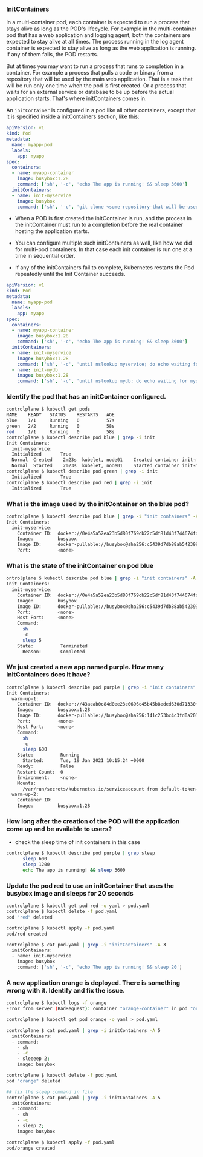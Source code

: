 ### InitContainers

In a multi-container pod, each container is expected to run a process 
that stays alive as long as the POD's lifecycle. For example in the multi-container pod 
that has a web application and logging agent, both the containers are expected to stay alive 
at all times. The process running in the log agent container is expected to stay alive as long 
as the web application is running. If any of them fails, the POD restarts.

But at times you may want to run a process that runs to completion in a container. 
For example a process that pulls a code or binary from a repository that will be used 
by the main web application. That is a task that will be run only  one time when the pod 
is first created. Or a process that waits  for an external service or database to be up 
before the actual application starts. That's where initContainers comes in.

An `initContainer` is configured in a pod like all other containers, 
except that it is specified inside a initContainers section,  like this:

```yaml
apiVersion: v1
kind: Pod
metadata:
  name: myapp-pod
  labels:
    app: myapp
spec:
  containers:
  - name: myapp-container
    image: busybox:1.28
    command: ['sh', '-c', 'echo The app is running! && sleep 3600']
  initContainers:
  - name: init-myservice
    image: busybox
    command: ['sh', '-c', 'git clone <some-repository-that-will-be-used-by-application> ; done;']
```

- When a POD is first created the initContainer is run, and the process in the initContainer must run to a completion before the real container hosting the application starts.

- You can configure multiple such initContainers as well, like how we did for multi-pod containers. In that case each init container is run one at a time in sequential order.

- If any of the initContainers fail to complete, Kubernetes restarts the Pod repeatedly until the Init Container succeeds.

```yaml
apiVersion: v1
kind: Pod
metadata:
  name: myapp-pod
  labels:
    app: myapp
spec:
  containers:
  - name: myapp-container
    image: busybox:1.28
    command: ['sh', '-c', 'echo The app is running! && sleep 3600']
  initContainers:
  - name: init-myservice
    image: busybox:1.28
    command: ['sh', '-c', 'until nslookup myservice; do echo waiting for myservice; sleep 2; done;']
  - name: init-mydb
    image: busybox:1.28
    command: ['sh', '-c', 'until nslookup mydb; do echo waiting for mydb; sleep 2; done;']
```

### Identify the pod that has an initContainer configured.

```bash
controlplane $ kubectl get pods
NAME    READY   STATUS    RESTARTS   AGE
blue    1/1     Running   0          57s
green   2/2     Running   0          58s
red     1/1     Running   0          58s
controlplane $ kubectl describe pod blue | grep -i init
Init Containers:
  init-myservice:
  Initialized       True
  Normal  Created    2m23s  kubelet, node01    Created container init-myservice
  Normal  Started    2m23s  kubelet, node01    Started container init-myservice
controlplane $ kubectl describe pod green | grep -i init
  Initialized       True
controlplane $ kubectl describe pod red | grep -i init
  Initialized       True
```

### What is the image used by the initContainer on the blue pod?

```bash
controlplane $ kubectl describe pod blue | grep -i "init containers" -A 5
Init Containers:
  init-myservice:
    Container ID:  docker://0e4a5a52ea23b5d80f769cb22c5df81d43f744674fd042f6a67d57ffe2e347cb
    Image:         busybox
    Image ID:      docker-pullable://busybox@sha256:c5439d7db88ab5423999530349d327b04279ad3161d7596d2126dfb5b02bfd1f
    Port:          <none>
```


### What is the state of the initContainer on pod blue

```bash
ontrolplane $ kubectl describe pod blue | grep -i "init containers" -A 12
Init Containers:
  init-myservice:
    Container ID:  docker://0e4a5a52ea23b5d80f769cb22c5df81d43f744674fd042f6a67d57ffe2e347cb
    Image:         busybox
    Image ID:      docker-pullable://busybox@sha256:c5439d7db88ab5423999530349d327b04279ad3161d7596d2126dfb5b02bfd1f
    Port:          <none>
    Host Port:     <none>
    Command:
      sh
      -c
      sleep 5
    State:          Terminated
      Reason:       Completed
```

### We just created a new app named purple. How many initContainers does it have?

```bash
controlplane $ kubectl describe pod purple | grep -i "init containers" -A 20
Init Containers:
  warm-up-1:
    Container ID:  docker://43aeab0c84d0ee23e0696c45b45b8eded630d71330fe23d6155c0d5e5fb8b2b0
    Image:         busybox:1.28
    Image ID:      docker-pullable://busybox@sha256:141c253bc4c3fd0a201d32dc1f493bcf3fff003b6df416dea4f41046e0f37d47
    Port:          <none>
    Host Port:     <none>
    Command:
      sh
      -c
      sleep 600
    State:          Running
      Started:      Tue, 19 Jan 2021 10:15:24 +0000
    Ready:          False
    Restart Count:  0
    Environment:    <none>
    Mounts:
      /var/run/secrets/kubernetes.io/serviceaccount from default-token-kp8m5 (ro)
  warm-up-2:
    Container ID:
    Image:         busybox:1.28
```


### How long after the creation of the POD will the application come up and be available to users?
- check the sleep time of init containers in this case
```bash
controlplane $ kubectl describe pod purple | grep sleep
      sleep 600
      sleep 1200
      echo The app is running! && sleep 3600
```

### Update the pod red to use an initContainer that uses the busybox image and sleeps for 20 seconds

```bash
controlplane $ kubectl get pod red -o yaml > pod.yaml
controlplane $ kubectl delete -f pod.yaml
pod "red" deleted

controlplane $ kubectl apply -f pod.yaml
pod/red created

controlplane $ cat pod.yaml | grep -i "initContainers" -A 3
  initContainers:
  - name: init-myservice
    image: busybox
    command: ['sh', '-c', 'echo The app is running! && sleep 20']
```

### A new application orange is deployed. There is something wrong with it. Identify and fix the issue.

```bash
controlplane $ kubectl logs -f orange
Error from server (BadRequest): container "orange-container" in pod "orange" is waiting to start: PodInitializing

controlplane $ kubectl get pod orange -o yaml > pod.yaml

controlplane $ cat pod.yaml | grep -i initContainers -A 5
  initContainers:
  - command:
    - sh
    - -c
    - sleeeep 2;
    image: busybox

controlplane $ kubectl delete -f pod.yaml
pod "orange" deleted

## fix the sleep command in file
controlplane $ cat pod.yaml | grep -i initContainers -A 5
  initContainers:
  - command:
    - sh
    - -c
    - sleep 2;
    image: busybox

controlplane $ kubectl apply -f pod.yaml
pod/orange created
```